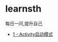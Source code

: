# learnsth
每日一问,提升自己


* [1 - Activity启动模式](https://github.com/Coders308/learnsth/blob/master/%E5%AE%89%E5%8D%93%E5%9F%BA%E7%A1%80/%E6%AF%8F%E6%97%A5%E4%B8%80%E9%97%AE%20-%20%E5%90%AF%E5%8A%A8%E6%A8%A1%E5%BC%8F.md)
